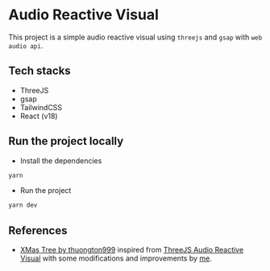 # Audio Reactive Visual

This project is a simple audio reactive visual using `threejs` and `gsap` with `web audio api`.

## Tech stacks

- ThreeJS
- gsap
- TailwindCSS
- React (v18)

## Run the project locally

- Install the dependencies

```bash
yarn
```

- Run the project

```bash
yarn dev
```

## References

- [XMas Tree by thuongton999](https://codepen.io/thuongton999/pen/VwRYaRw) inspired from [ThreeJS Audio Reactive Visual](https://github.com/kekkorider/threejs-audio-reactive-visual/tree/main) with some modifications and improvements by [me](https://github.com/yuran1811).
